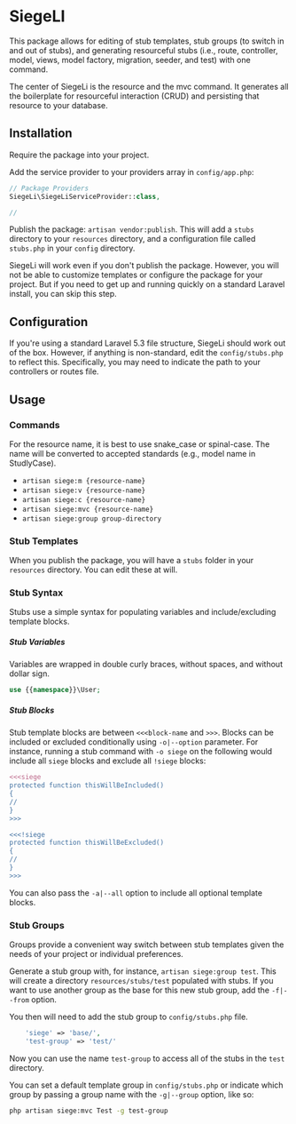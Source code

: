 # SiegeLI

This package allows for editing of stub templates, stub groups (to switch in and out of stubs), and generating resourceful stubs (i.e., route, controller, model, views, model factory, migration, seeder, and test) with one command.

The center of SiegeLi is the resource and the mvc command. It generates all the boilerplate for resourceful interaction (CRUD) and persisting that resource to your database.

## Installation

Require the package into your project.

Add the service provider to your providers array in `config/app.php`:

```php
// Package Providers
SiegeLi\SiegeLiServiceProvider::class,

//
```

Publish the package: `artisan vendor:publish`. This will add a `stubs` directory to your `resources` directory, and a configuration file called `stubs.php` in your `config` directory.

SiegeLi will work even if you don't publish the package. However, you will not be able to customize templates or configure the package for your project. But if you need to get up and running quickly on a standard Laravel install, you can skip this step. 

## Configuration

If you're using a standard Laravel 5.3 file structure, SiegeLi should work out of the box. However, if anything is non-standard, edit the `config/stubs.php` to reflect this. Specifically, you may need to indicate the path to your controllers or routes file.

## Usage

### Commands

For the resource name, it is best to use snake_case or spinal-case. The name will be converted to accepted standards (e.g., model name in StudlyCase). 

* `artisan siege:m {resource-name}`
* `artisan siege:v {resource-name}`
* `artisan siege:c {resource-name}`
* `artisan siege:mvc {resource-name}`
* `artisan siege:group group-directory`

### Stub Templates

When you publish the package, you will have a `stubs` folder in your `resources` directory. You can edit these at will.

### Stub Syntax

Stubs use a simple syntax for populating variables and include/excluding template blocks.


##### Stub Variables

Variables are wrapped in double curly braces, without spaces, and without dollar sign.

```php
use {{namespace}}\User;
```

##### Stub Blocks

Stub template blocks are between `<<<block-name` and `>>>`. Blocks can be included or excluded conditionally using `-o|--option` parameter. For instance, running a stub command with `-o siege` on the following would include all `siege` blocks and exclude all `!siege` blocks:

```php
<<<siege
protected function thisWillBeIncluded()
{
//
}
>>>

<<<!siege
protected function thisWillBeExcluded()
{
//
}
>>>
```

You can also pass the `-a|--all` option to include all optional template blocks.

### Stub Groups

Groups provide a convenient way switch between stub templates given the needs of your project or individual preferences. 

Generate a stub group with, for instance, `artisan siege:group test`. This will create a directory `resources/stubs/test` populated with stubs. If you want to use another group as the base for this new stub group, add the `-f|--from` option.

You then will need to add the stub group to `config/stubs.php` file.

```php
	'siege' => 'base/',
	'test-group' => 'test/'
```

Now you can use the name `test-group` to access all of the stubs in the `test` directory.

You can set a default template group in `config/stubs.php` or indicate which group by passing a group name with the `-g|--group` option, like so:

```bash
php artisan siege:mvc Test -g test-group
```